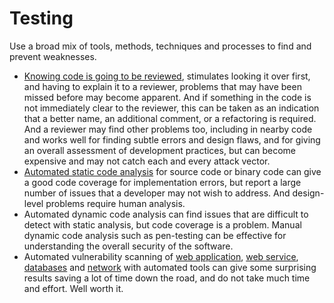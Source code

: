 # Testing

Use a broad mix of tools, methods, techniques and processes to find and prevent weaknesses.

* [Knowing code is going to be reviewed](Code-reviews.md), stimulates looking it over first, and having to explain it to a reviewer, problems that may have been missed before may become apparent. And if something in the code is not immediately clear to the reviewer, this can be taken as an indication that a better name, an additional comment, or a refactoring is required. And a reviewer may find other problems too, including in nearby code and works well for finding subtle errors and design flaws, and for giving an overall assessment of development practices, but can become expensive and may not catch each and every attack vector.
* [Automated static code analysis](Source-code-analysis.md) for source code or binary code can give a good code coverage for implementation errors, but report a large number of issues that a developer may not wish to address. And design-level problems require human analysis.
* Automated dynamic code analysis can find issues that are difficult to detect with static analysis, but code coverage is a problem. Manual dynamic code analysis such as pen-testing can be effective for understanding the overall security of the software.
* Automated vulnerability scanning of [web application](Web-application-vulnerability-scanning.md), [web service](Web-service-scanning.md), [databases](Database-frangibility-scanning.md) and [network](Network-vulnerability-scanning.md) with automated tools can give some surprising results saving a lot of time down the road, and do not take much time and effort. Well worth it.